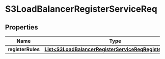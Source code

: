 # S3LoadBalancerRegisterServiceReq

## Properties
Name | Type | Description | Notes
------------ | ------------- | ------------- | -------------
**registerRules** | [**List&lt;S3LoadBalancerRegisterServiceReqRegisterRulesElt&gt;**](S3LoadBalancerRegisterServiceReqRegisterRulesElt.md) |  | 
